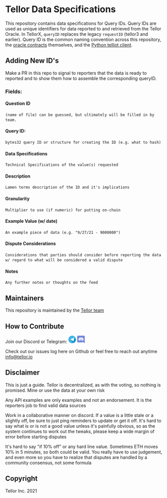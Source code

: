 # Tellor Data Specifications

This repository contains data specifications for Query IDs. Query IDs are used as unique identifiers for data reported to and retrieved from the Tellor Oracle. In TellorX, `queryID` replaces the legacy `requestID` (tellor3 and earlier). Query ID is the common naming convention across this repository, the [oracle contracts](https://github.com/tellor-io/tellorX/blob/main/contracts/Oracle.sol) themselves, and the [Python telliot client](https://tellor-io.github.io/pytelliot/examples/legacy_query_example/).

## Adding New ID's

Make a PR in this repo to signal to reporters that the data is ready to reported and to show them how to assemble the corresponding queryID. 

### Fields:

#### Question ID

    (name of file) can be guessed, but ultimately will be filled in by team.

#### Query ID: 

    bytes32 query ID or structure for creating the ID (e.g. what to hash)


#### Data Specifications

    Technical Specifications of the value(s) requested


#### Description

    Lamen terms description of the ID and it's implications


#### Granularity

    Multiplier to use (if numeric) for putting on-chain


#### Example Value (w/ date)

    An example piece of data (e.g. "9/27/21 - 9000000")

#### Dispute Considerations

    Considerations that parties should consider before reporting the data w/ regard to what will be considered a valid dispute

#### Notes

    Any further notes or thoughts on the feed


## Maintainers <a name="maintainers"> </a> 
This repository is maintained by the [Tellor team](https://github.com/orgs/tellor-io/people)


## How to Contribute<a name="how2contribute"> </a>  
Join our Discord or Telegram:
[<img src="./public/telegram.png" width="24" height="24">](https://t.me/tellor)
[<img src="./public/discord.png" width="24" height="24">](https://discord.gg/g99vE5Hb)

Check out our issues log here on Github or feel free to reach out anytime [info@tellor.io](mailto:info@tellor.io)


## Disclaimer  

This is just a guide.  Tellor is decentralized, as with the voting, so nothing is promised.  Mine or use the data at your own risk

Any API examples are only examples and not an endorsement.  It is the reporters job to find valid data sources

Work in a collaborative manner on discord.  If a value is a little stale or a slightly off, be sure to just ping reminders to update or get it off.  It's hard to say what is or is not a good value unless it's painfully obvious, so as the system continues to work out the tweaks, please keep a wide margin of error before starting disputes


It's hard to say "if 10% off" or any hard line value.  Sometimes ETH moves 10% in 5 minutes, so both could be valid.  You really have to use judgement, and even more so you have to realize that disputes are handled by a community consensus, not some formula


## Copyright

Tellor Inc. 2021